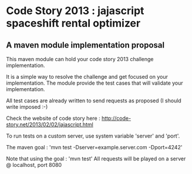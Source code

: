 Code Story 2013 : jajascript spaceshift rental optimizer
========================================================

A maven module implementation proposal
--------------------------------------

This maven module can hold your code story 2013 challenge implementation.

It is a simple way to resolve the challenge and get focused on your implementation.
The module provide the test cases that will validate your implementation.

All test cases are already written to send requests as proposed (I should write imposed :-)

Check the website of code story here :
http://code-story.net/2013/02/02/jajascript.html

To run tests on a custom server, use system variable 'server' and 'port'.

The maven goal :
'mvn test -Dserver=example.server.com -Dport=4242'

Note that using the goal :
'mvn test'
All requests will be played on a server @ localhost, port 8080